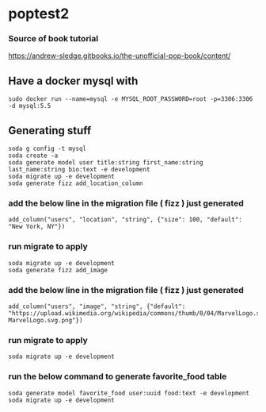 # poptest2
### Source of book tutorial
https://andrew-sledge.gitbooks.io/the-unofficial-pop-book/content/

## Have a docker mysql with 

```
sudo docker run --name=mysql -e MYSQL_ROOT_PASSWORD=root -p=3306:3306 -d mysql:5.5
``` 

## Generating stuff 
```
soda g config -t mysql
soda create -a
soda generate model user title:string first_name:string last_name:string bio:text -e development
soda migrate up -e development
soda generate fizz add_location_column
```
### add the below line in the migration file ( fizz ) just generated
```
add_column("users", "location", "string", {"size": 100, "default": "New York, NY"})
```
### run migrate to apply
```
soda migrate up -e development
soda generate fizz add_image
```
### add the below line in the migration file ( fizz ) just generated
```
add_column("users", "image", "string", {"default": "https://upload.wikimedia.org/wikipedia/commons/thumb/0/04/MarvelLogo.svg/1200px-MarvelLogo.svg.png"})
```
### run migrate to apply
``` 
soda migrate up -e development
``` 
### run the below command to generate favorite_food table
```
soda generate model favorite_food user:uuid food:text -e development
soda migrate up -e development
```

